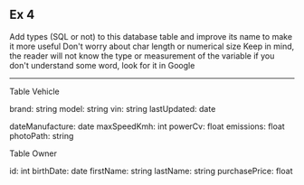 ## Ex 4

Add types (SQL or not) to this database table and improve its name to make it more useful
Don't worry about char length or numerical size
Keep in mind, the reader will not know the type or measurement of the variable
if you don't understand some word, look for it in Google

---

Table Vehicle

  brand: string
  model: string
  vin: string
  lastUpdated: date

  dateManufacture: date
  maxSpeedKmh: int
  powerCv: float
  emissions: float
  photoPath: string

Table Owner

  id: int
  birthDate: date
  firstName: string
  lastName: string
  purchasePrice: float